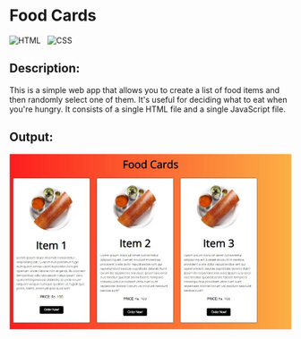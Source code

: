 # Food Cards

<img src="https://cdn.worldvectorlogo.com/logos/html-1.svg" width="70" alt="HTML"> &nbsp; <img src="https://cdn.worldvectorlogo.com/logos/css-3.svg" width="70" alt="CSS">

## Description:

This is a simple web app that allows you to create a list of food items and then randomly select one of them. It's useful for deciding what to eat when you're hungry. It consists of a single HTML file and a single JavaScript file.

## Output:

<img src="Output1.JPG" alt="Output">
